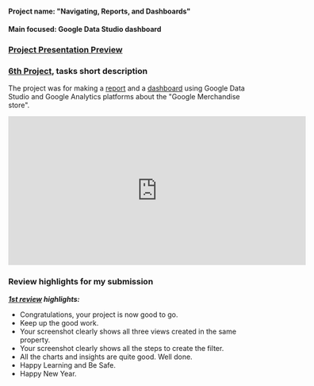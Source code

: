 #### Project name: "Navigating, Reports, and Dashboards"
#### Main focused: Google Data Studio dashboard
### [Project Presentation Preview](6TH%20PROJECT%20Navigating%2C%20Reports%2C%20and%20Dashboards.pdf)
### [6th Project](6TH%20PROJECT%20Navigating%2C%20Reports%2C%20and%20Dashboards.pdf), tasks short description

 The project was for making a [report](6TH%20PROJECT%20Navigating%2C%20Reports%2C%20and%20Dashboards.pdf) and a [dashboard](https://datastudio.google.com/reporting/0bff51b5-f006-44f5-98d6-d0127f359c97/page/Nf4uB) using Google Data Studio and Google Analytics platforms about the "Google Merchandise store".

<div>
 
<iframe width="600" height="300" src="https://datastudio.google.com/embed/reporting/0bff51b5-f006-44f5-98d6-d0127f359c97/page/Nf4uB" frameborder="0" style="border:0" allowfullscreen>

</iframe>

</div>

### Review highlights for my submission

*__[1st review](Udacity%20Detailed%20Review/1st%20Udacity%20Review%20-%20Meets%20Specifications.pdf) highlights:__*

- Congratulations, your project is now good to go.
- Keep up the good work.
- Your screenshot clearly shows all three views created in the same property.
- Your screenshot clearly shows all the steps to create the filter.
- All the charts and insights are quite good. Well done.
- Happy Learning and Be Safe.
- Happy New Year.
